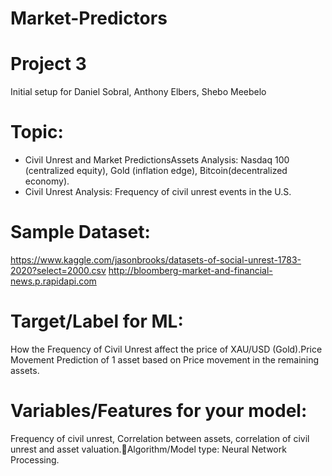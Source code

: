 # Market-Predictors

# Project 3
Initial setup for Daniel Sobral, Anthony Elbers, Shebo Meebelo

# Topic: 
* Civil Unrest and Market PredictionsAssets Analysis: Nasdaq 100 (centralized equity), Gold (inflation edge), Bitcoin(decentralized economy).
* Civil Unrest Analysis: Frequency of civil unrest events in the U.S.

# Sample Dataset: 
https://www.kaggle.com/jasonbrooks/datasets-of-social-unrest-1783-2020?select=2000.csv
http://bloomberg-market-and-financial-news.p.rapidapi.com

# Target/Label for ML:
How the Frequency of Civil Unrest affect the price of XAU/USD (Gold).Price Movement Prediction of 1 asset based on Price movement in the remaining assets.

# Variables/Features for your model: 
Frequency of civil unrest, Correlation between assets, correlation of civil unrest and asset valuation.Algorithm/Model type: Neural Network Processing.
